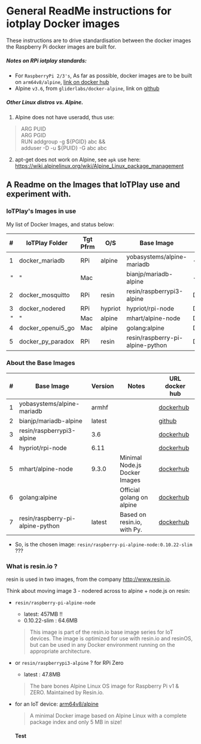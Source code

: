 # General ReadMe instructions for iotplay Docker images

These instructions are to drive standardisation between the docker images the Raspberry Pi docker images are built for.

##### Notes on RPi iotplay standards:
- For `RaspberryPi 2/3's`, As far as possible, docker images are to be built on `arm64v8/alpine`, [link on docker hub](https://hub.docker.com/r/arm64v8/alpine/)
- Alpine `v3.6`, from `gliderlabs/docker-alpine`, link on [github](https://github.com/gliderlabs/docker-alpine)

##### Other Linux distros vs. Alpine.

1. Alpine does not have useradd, thus use:

  > ARG PUID  
  > ARG PGID  
  > RUN addgroup -g ${PGID} abc && \
    adduser -D -u ${PUID} -G abc abc  


2. apt-get does not work on Alpine, see `apk` use here: https://wiki.alpinelinux.org/wiki/Alpine_Linux_package_management

## A Readme on the Images that IoTPlay use and experiment with.

### IoTPlay's Images in use
My list of Docker Images, and status below:

|#|IoTPlay Folder    |Tgt Pfrm | O/S   | Base Image                     |Dockerfile           |Status
|-:|---------------- |---------| ----- | -------------------------------|---------------------|------
|1|docker_mariadb    |RPi      |alpine |yobasystems/alpine-mariadb      |--none--             |Prod
|"| "                |Mac      |       |bianjp/mariadb-alpine           |--none--             |Dev
|2|docker_mosquitto  |RPi      |resin  |resin/raspberrypi3-alpine       |Dockerfile_resinPi3  |Prod
|3|docker_nodered    |RPi      |hypriot|hypriot/rpi-node                |Dockerfile_hypriot611|Prod
|"| "                |Mac      |alpine |mhart/alpine-node               |Dockerfile_MacAlpine |Dev
|4|docker_openui5_go |Mac      |alpine |golang:alpine                   |Dockerfile_openui5   |Dev
|5|docker_py_paradox |RPi      |resin  |resin/raspberry-pi-alpine-python|Dockerfile_py_paradox|Test

### About the Base Images

|#| Base Image                      |Version| Notes                       | URL docker hub
|-:|--------------------------------|-------|-----------------------------|-------------
|1|yobasystems/alpine-mariadb       |armhf  |                             |[dockerhub](https://hub.docker.com/r/bianjp/mariadb-alpine/)
|2|bianjp/mariadb-alpine            |latest |                             |[github](https://github.com/bianjp/docker-mariadb-alpine)
|3|resin/raspberrypi3-alpine        |3.6    |                             |[dockerhub](https://hub.docker.com/r/resin/raspberrypi3-alpine/)
|4|hypriot/rpi-node                 |6.11   |                             |[dockerhub](https://hub.docker.com/r/hypriot/rpi-node/)
|5|mhart/alpine-node                |9.3.0  |Minimal Node.js Docker Images|[dockerhub](https://hub.docker.com/r/mhart/alpine-node/)
|6|golang:alpine                    |       |Official golang on alpine    |[dockerhub](https://hub.docker.com/_/golang/)
|7|resin/raspberry-pi-alpine-python |latest |Based on resin.io, with Py.                      |[dockerhub](https://hub.docker.com/r/resin/raspberry-pi-alpine-python/)


- So, is the chosen image: `resin/raspberry-pi-alpine-node:0.10.22-slim` ???

### What is resin.io ?

resin is used in two images, from the company http://www.resin.io.

Think about moving image 3 - nodered across to alpine + node.js on resin:

- `resin/raspberry-pi-alpine-node`  
  - latest: 457MB !!
  - 0.10.22-slim : 64.6MB

  > This image is part of the resin.io base image series for IoT devices. The image is optimized for use with resin.io and resinOS, but can be used in any Docker environment running on the appropriate architecture.  


- or `resin/raspberrypi3-alpine` ?  for RPi Zero
  - latest : 47.8MB    

  > The bare bones Alpine Linux OS image for Raspberry Pi v1 & ZERO. Maintained by Resin.io.

- for an IoT device: [arm64v8/alpine](https://hub.docker.com/r/arm64v8/alpine/)
  > A minimal Docker image based on Alpine Linux with a complete package index and only 5 MB in size!

  #### Test 

